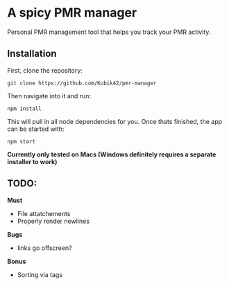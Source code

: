 # A spicy PMR manager

Personal PMR management tool that helps you track your PMR activity.

## Installation

First, clone the repository:

```
git clone https://github.com/Kubik42/pmr-manager
```

Then navigate into it and run:

```
npm install
```

This will pull in all node dependencies for you. Once thats finished, the app can be started with: 

```
npm start
```

**Currently only tested on Macs (Windows definitely requires a separate installer to work)**

## TODO:

**Must**
- File attatchements
- Properly render newlines

**Bugs**
- links go offscreen?

**Bonus**
- Sorting via tags
